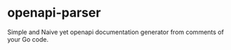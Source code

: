 # openapi-parser

Simple and Naive yet openapi documentation generator from comments of your Go code.
